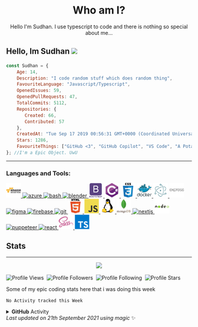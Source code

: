 <!-- You found this secret 👏 -->
<!--
    My secret things lol
    
    - I code more hours 
    - I am a gamer too 
    - I play minecraft, roblox, AMOUNG US ;-;
    - This readme.md is created using GitHub Codespaces 👀
    - I am also a YouTuber XD, make sure to sub ;-;
-->
    
<h1 align="center">Who am I?</h1>
<p align="center">Hello I'm Sudhan. I use typescript to code and there is nothing so special about me...</p>

## Hello, Im Sudhan <img src="https://raw.githubusercontent.com/SudhanPlayz/SudhanPlayz/master/images/WaveIcon.gif" width="30px">

```js
const Sudhan = {
    Age: 14,
    Description: "I code random stuff which does random thing",
    FavouriteLanguage: "Javascript/Typescript",
    OpenedIssues: 59,
    OpenedPullRequests: 47,
    TotalCommits: 5112,
    Repositories: {
       Created: 66,
       Contributed: 57
    },
    CreatedAt: "Tue Sep 17 2019 00:56:31 GMT+0000 (Coordinated Universal Time)",
    Stars: 1286,
    FavouriteThings: ["GitHub <3", "GitHub Copilot", "VS Code", "A Potato PC with 50kbps internet", "Docker"]
}; //I'm a Epic Object. UwU
```
<hr>
<div>
<h3 align="left">Languages and Tools:</h3>
<p align="left"><a href="https://aws.amazon.com" target="_blank"> <img src="https://raw.githubusercontent.com/devicons/devicon/master/icons/amazonwebservices/amazonwebservices-original-wordmark.svg" alt="aws" width="40" height="40"/> </a> <a href="https://azure.microsoft.com/en-in/" target="_blank"> <img src="https://www.vectorlogo.zone/logos/microsoft_azure/microsoft_azure-icon.svg" alt="azure" width="40" height="40"/> </a> <a href="https://www.gnu.org/software/bash/" target="_blank"> <img src="https://www.vectorlogo.zone/logos/gnu_bash/gnu_bash-icon.svg" alt="bash" width="40" height="40"/> </a> <a href="https://www.blender.org/" target="_blank"> <img src="https://download.blender.org/branding/community/blender_community_badge_white.svg" alt="blender" width="40" height="40"/> </a> <a href="https://getbootstrap.com" target="_blank"> <img src="https://raw.githubusercontent.com/devicons/devicon/master/icons/bootstrap/bootstrap-plain-wordmark.svg" alt="bootstrap" width="40" height="40"/> </a> <a href="https://www.w3schools.com/cs/" target="_blank"> <img src="https://raw.githubusercontent.com/devicons/devicon/master/icons/csharp/csharp-original.svg" alt="csharp" width="40" height="40"/> </a> <a href="https://www.w3schools.com/css/" target="_blank"> <img src="https://raw.githubusercontent.com/devicons/devicon/master/icons/css3/css3-original-wordmark.svg" alt="css3" width="40" height="40"/> </a> <a href="https://www.docker.com/" target="_blank"> <img src="https://raw.githubusercontent.com/devicons/devicon/master/icons/docker/docker-original-wordmark.svg" alt="docker" width="40" height="40"/> </a> <a href="https://www.electronjs.org" target="_blank"> <img src="https://raw.githubusercontent.com/devicons/devicon/master/icons/electron/electron-original.svg" alt="electron" width="40" height="40"/> </a> <a href="https://expressjs.com" target="_blank"> <img src="https://raw.githubusercontent.com/devicons/devicon/master/icons/express/express-original-wordmark.svg" alt="express" width="40" height="40"/> </a> <a href="https://www.figma.com/" target="_blank"> <img src="https://www.vectorlogo.zone/logos/figma/figma-icon.svg" alt="figma" width="40" height="40"/> </a> <a href="https://firebase.google.com/" target="_blank"> <img src="https://www.vectorlogo.zone/logos/firebase/firebase-icon.svg" alt="firebase" width="40" height="40"/> </a><a href="https://git-scm.com/" target="_blank"> <img src="https://www.vectorlogo.zone/logos/git-scm/git-scm-icon.svg" alt="git" width="40" height="40"/> </a> <a href="https://www.w3.org/html/" target="_blank"> <img src="https://raw.githubusercontent.com/devicons/devicon/master/icons/html5/html5-original-wordmark.svg" alt="html5" width="40" height="40"/> </a><a href="https://developer.mozilla.org/en-US/docs/Web/JavaScript" target="_blank"> <img src="https://raw.githubusercontent.com/devicons/devicon/master/icons/javascript/javascript-original.svg" alt="javascript" width="40" height="40"/> </a> <a href="https://www.linux.org/" target="_blank"> <img src="https://raw.githubusercontent.com/devicons/devicon/master/icons/linux/linux-original.svg" alt="linux" width="40" height="40"/> </a> <a href="https://www.mongodb.com/" target="_blank"> <img src="https://raw.githubusercontent.com/devicons/devicon/master/icons/mongodb/mongodb-original-wordmark.svg" alt="mongodb" width="40" height="40"/> </a> <a href="https://nextjs.org/" target="_blank"> <img src="https://cdn.worldvectorlogo.com/logos/nextjs-3.svg" alt="nextjs" width="40" height="40"/> </a> <a href="https://nodejs.org" target="_blank"> <img src="https://raw.githubusercontent.com/devicons/devicon/master/icons/nodejs/nodejs-original-wordmark.svg" alt="nodejs" width="40" height="40"/> </a> <a href="https://github.com/puppeteer/puppeteer" target="_blank"> <img src="https://www.vectorlogo.zone/logos/pptrdev/pptrdev-official.svg" alt="puppeteer" width="40" height="40"/> </a> <a href="https://reactjs.org/" target="_blank"> <img src="https://reactnative.dev/img/header_logo.svg" alt="react" width="40" height="40"/> </a> <a href="https://sass-lang.com" target="_blank"> <img src="https://raw.githubusercontent.com/devicons/devicon/master/icons/sass/sass-original.svg" alt="sass" width="40" height="40"/> </a> <a href="https://www.typescriptlang.org/" target="_blank"> <img src="https://raw.githubusercontent.com/devicons/devicon/master/icons/typescript/typescript-original.svg" alt="typescript" width="40" height="40"/> </a></p>
</div>

## Stats
<hr>
<div align="center"><img src="https://github-profile-trophy.vercel.app/?username=SudhanPlayz&theme=dracula"></div>

![Profile Views](https://komarev.com/ghpvc/?username=SudhanPlayz&color=blueviolet)&nbsp;&nbsp;![Profile Followers](https://img.shields.io/badge/Followers-281-blueviolet)&nbsp;&nbsp;![Profile Following](https://img.shields.io/badge/Following-13-blueviolet)&nbsp;&nbsp;![Profile Stars](https://img.shields.io/badge/Stars-1286-blueviolet)

Some of my epic coding stats here that i was doing this week 
<!--START_SECTION:waka-->
```text
No Activity tracked this Week
```
<!--END_SECTION:waka-->

<details>
    <summary><b>GitHub</b> Activity</summary>
    <img align="left" src="https://github-readme-stats.vercel.app/api?username=SudhanPlayz&theme=tokyonight"><img align="right" src="https://github-readme-stats.vercel.app/api/top-langs/?username=SudhanPlayz&theme=tokyonight&hide=batchfile">
    <img src="https://github-readme-streak-stats.herokuapp.com/?user=SudhanPlayz&theme=tokyonight">
</details>
<!-- Last updated on Tue Sep 21 2021 10:16:00 GMT+0000 (Coordinated Universal Time) ;-;-->
<i>Last updated on 21th September 2021 using magic</i> ✨